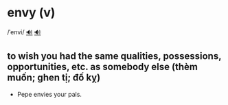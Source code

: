 # envy (v)

/ˈenvi/ [🔊](https://www.oxfordlearnersdictionaries.com/media/english/uk_pron/e/env/envy_/envy__gb_1.mp3) [🔊](https://www.oxfordlearnersdictionaries.com/media/english/us_pron/e/env/envy_/envy__us_1.mp3)

## to wish you had the same qualities, possessions, opportunities, etc. as somebody else (thèm muốn; ghen tị; đố kỵ)

- Pepe envies your pals.